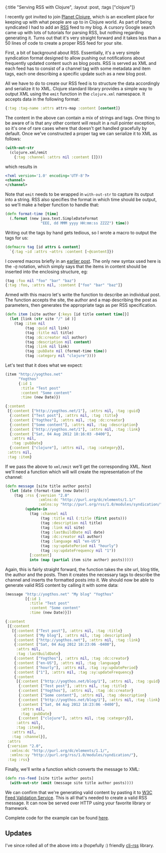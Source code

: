 {:title "Serving RSS with Clojure", :layout :post, :tags ["clojure"]}

I recently got invited to join [Planet Clojure](http://planet.clojure.in/), which is an excellent place for keeping up with what people are up to in Clojure world. As part of being syndicated I had to add an [RSS](http://en.wikipedia.org/wiki/RSS) feed to my blog. A cursory Google search came up with lots of tutorials for parsing RSS, but nothing regarding generating it. Turns out that it's very straight forward and it takes less than a 50 lines of code to create a proper RSS feed for your site.

First, a bit of background about RSS. Essentially, it's a very simple syndication format designed to allow pushing out notifications about frequently updated content such as blog posts. RSS is served as XML and each feed has to consist of a channel tag with some metadata and item tags, each one describing a specific update such as a new blog post.

All we have to do to create our RSS feed is to structure the data accordingly and serialize it to XML. Clojure standard library provides a simple way to output XML using the `emit` function in the `clojure.xml` namespace. It accepts data in the following format:
```clojure
{:tag :tag-name :attrs attrs-map :content [content]}
```
The content in the above can contain a mix of strings and tags. One thing to be aware of is that any other content will result in a null pointer exception, so it's one of rare cases where that doesn't get handled gracefully by default. Once we've constructed a proper tag we can serialize it to XML as follows:
```clojure
(with-out-str 
  (clojure.xml/emit 
    {:tag :channel :attrs nil :content []}))
```
which results in
```xml
<?xml version='1.0' encoding='UTF-8'?>
<channel>
</channel>
```
Note that `emit` needs to be wrapped in `with-out-str` to capture its output into a string. RSS also specifies the format in which time should be output, so we'll make a helper function to handle that:
```clojure
(defn format-time [time] 
  (.format (new java.text.SimpleDateFormat 
                "EEE, dd MMM yyyy HH:mm:ss ZZZZ") time))
```
Writing out the tags by hand gets tedious, so I wrote a macro to output the tags for us: 
```clojure
(defmacro tag [id attrs & content]
  `{:tag ~id :attrs ~attrs :content [~@content]})
```
I covered macros briefly in an [earlier post](http://yogthos.net/blog/14). The only new syntax used here is the `~@` notation, which simply says that the items in content should be inserted into the enclosing structure, eg:
```clojure
(tag :foo nil "foo" "bar" "baz")
{:tag :foo, :attrs nil, :content ["foo" "bar" "baz"]}
```
Armed with this macro let's write the function to describe an individual post. The function accepts the site, the author and a map describing the post as parameters, then generates the appropriate tags as per RSS specification.
```clojure
(defn item [site author {:keys [id title content time]}]
  (let [link (str site "/" id )] 
    (tag :item nil
         (tag :guid nil link)
         (tag :title nil title)
         (tag :dc:creator nil author)
         (tag :description nil content)
         (tag :link nil link)
         (tag :pubDate nil (format-time time))
         (tag :category nil "clojure"))))
```
Let's test that it does what we expect:
```clojure
(item "http://yogthos.net"
      "Yogthos" 
      {:id 1 
       :title "Test post" 
       :content "Some content" 
       :time (new Date)})

{:content
 [{:content ["http://yogthos.net/1"], :attrs nil, :tag :guid}
  {:content ["Test post"], :attrs nil, :tag :title}
  {:content ["Yogthos"], :attrs nil, :tag :dc:creator}
  {:content ["Some content"], :attrs nil, :tag :description}
  {:content ["http://yogthos.net/1"], :attrs nil, :tag :link}
  {:content ["Sat, 04 Aug 2012 18:16:03 -0400"],
   :attrs nil,
   :tag :pubDate}
  {:content ["clojure"], :attrs nil, :tag :category}],
 :attrs nil,
 :tag :item}
```
If we pass the above to `xml/emit` we'll get the corresponding XML. Next we'll need a function which will will create the representation of the channel:
```clojure
(defn message [site title author posts]
  (let [date (format-time (new Date))] 
    (tag :rss {:version "2.0"
               :xmlns:dc "http://purl.org/dc/elements/1.1/"
               :xmlns:sy "http://purl.org/rss/1.0/modules/syndication/"}
         (update-in 
           (tag :channel nil
                (tag :title nil (:title (first posts)))
                (tag :description nil title)
                (tag :link nil site)
                (tag :lastBuildDate nil date)
                (tag :dc:creator nil author)
                (tag :language nil "en-US")
                (tag :sy:updatePeriod nil "hourly")
                (tag :sy:updateFrequency nil "1"))
           [:content]
           into (map (partial item site author) posts)))))
```
Again, this is fairly straight forward, the function takes the site url, blog title, the author and the posts. Then it creates the necessary tags to describe the channel and inserts the formatted posts into it. We should now be able to generate valid RSS content by calling it with some data:
```clojure
(message "http://yogthos.net" "My blog" "Yogthos" 
         [{:id 1 
           :title "Test post" 
           :content "Some content" 
           :time (new Date)}])

{:content
 [{:content
   [{:content ["Test post"], :attrs nil, :tag :title}
    {:content ["My blog"], :attrs nil, :tag :description}
    {:content ["http://yogthos.net"], :attrs nil, :tag :link}
    {:content ["Sat, 04 Aug 2012 18:23:06 -0400"],
     :attrs nil,
     :tag :lastBuildDate}
    {:content ["Yogthos"], :attrs nil, :tag :dc:creator}
    {:content ["en-US"], :attrs nil, :tag :language}
    {:content ["hourly"], :attrs nil, :tag :sy:updatePeriod}
    {:content ["1"], :attrs nil, :tag :sy:updateFrequency}
    {:content
     [{:content ["http://yogthos.net/blog/1"], :attrs nil, :tag :guid}
      {:content ["Test post"], :attrs nil, :tag :title}
      {:content ["Yogthos"], :attrs nil, :tag :dc:creator}
      {:content ["Some content"], :attrs nil, :tag :description}
      {:content ["http://yogthos.net/blog/1"], :attrs nil, :tag :link}
      {:content ["Sat, 04 Aug 2012 18:23:06 -0400"],
       :attrs nil,
       :tag :pubDate}
      {:content ["clojure"], :attrs nil, :tag :category}],
     :attrs nil,
     :tag :item}],
   :attrs nil,
   :tag :channel}],
 :attrs
 {:version "2.0",
  :xmlns:dc "http://purl.org/dc/elements/1.1/",
  :xmlns:sy "http://purl.org/rss/1.0/modules/syndication/"},
 :tag :rss}
```
Finally, we'll write a function which converts the message to XML:
```clojure
(defn rss-feed [site title author posts]
  (with-out-str (emit (message site title author posts))))
```
We can confirm that we're generating valid content by pasting it to [W3C Feed Validation Service](http://validator.w3.org/feed/#validate_by_input). This is all that's needed to create a valid RSS message. It can now be served over HTTP using your favorite library or framework. 

Complete code for the example can be found [here](https://gist.github.com/3260456).

## Updates

I've since rolled all of the above into a (hopefully :) friendly [clj-rss](https://github.com/yogthos/clj-rss) library.
